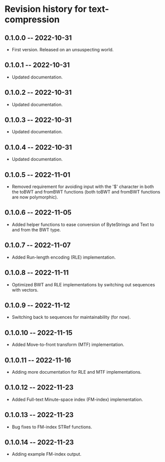 # Revision history for text-compression

## 0.1.0.0 -- 2022-10-31

* First version. Released on an unsuspecting world.

## 0.1.0.1 -- 2022-10-31

* Updated documentation.

## 0.1.0.2 -- 2022-10-31

* Updated documentation.

## 0.1.0.3 -- 2022-10-31

* Updated documentation.

## 0.1.0.4 -- 2022-10-31

* Updated documentation.

## 0.1.0.5 -- 2022-11-01

* Removed requirement for avoiding input with the '$' character in both the toBWT and fromBWT functions (both toBWT and fromBWT functions are now polymorphic).

## 0.1.0.6 -- 2022-11-05

* Added helper functions to ease conversion of ByteStrings and Text to and from the BWT type.

## 0.1.0.7 -- 2022-11-07

* Added Run-length encoding (RLE) implementation.

## 0.1.0.8 -- 2022-11-11

* Optimized BWT and RLE implementations by switching out sequences with vectors.

## 0.1.0.9 -- 2022-11-12

* Switching back to sequences for maintainability (for now).

## 0.1.0.10 -- 2022-11-15

* Added Move-to-front transform (MTF) implementation.

## 0.1.0.11 -- 2022-11-16

* Adding more documentation for RLE and MTF implementations.

## 0.1.0.12 -- 2022-11-23

* Added Full-text Minute-space index (FM-index) implementation.

## 0.1.0.13 -- 2022-11-23

* Bug fixes to FM-index STRef functions.

## 0.1.0.14 -- 2022-11-23

* Adding example FM-index output.
